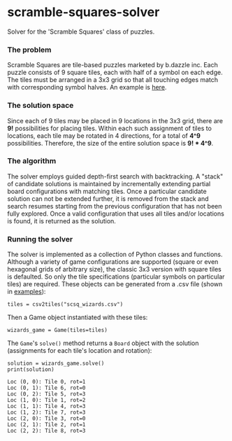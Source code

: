 # scramble-squares-solver
Solver for the 'Scramble Squares' class of puzzles.

### The problem
Scramble Squares are tile-based puzzles marketed by b.dazzle inc.  Each puzzle consists of 9 square tiles, each with half of a symbol on each edge.
The tiles must be arranged in a 3x3 grid so that all touching edges match with corresponding symbol halves.
An example is [here](https://www.amazon.com/Dazzle-Wizard-Dragons-Scramble-Squares/dp/B000BTBDRY).

### The solution space
Since each of 9 tiles may be placed in 9 locations in the 3x3 grid, there are **9!** possibilities for placing tiles.  Within each such assignment of tiles
to locations, each tile may be rotated in 4 directions, for a total of **4^9** possibilities.  Therefore, the size of the entire solution space is
**9! * 4^9**.  

### The algorithm
The solver employs guided depth-first search with backtracking.  A "stack" of candidate solutions is maintained by incrementally extending partial
board configurations with matching tiles.  Once a particular candidate solution can not be extended further, it is removed from the stack
and search resumes starting from the previous configuration that has not been fully explored.  Once a valid configuration that uses all tiles
and/or locations is found, it is returned as the solution.

### Running the solver
The solver is implemented as a collection of Python classes and functions.  Although a variety of game configurations are supported
(square or even hexagonal grids of arbitrary size), the classic 3x3 version with square tiles is defaulted.  So only the tile
specifications (particular symbols on particular tiles) are required.  These objects can be generated from a .csv file (shown in [examples](examples/)):
    
    tiles = csv2tiles("scsq_wizards.csv")
    
Then a Game object instantiated with these tiles:

    wizards_game = Game(tiles=tiles)

The `Game`'s `solve()` method returns a `Board` object with the solution (assignments for each tile's location and rotation):

    solution = wizards_game.solve()
    print(solution)

    Loc (0, 0): Tile 0, rot=1
    Loc (0, 1): Tile 6, rot=0
    Loc (0, 2): Tile 5, rot=3
    Loc (1, 0): Tile 1, rot=2
    Loc (1, 1): Tile 4, rot=3
    Loc (1, 2): Tile 7, rot=3
    Loc (2, 0): Tile 3, rot=0
    Loc (2, 1): Tile 2, rot=1
    Loc (2, 2): Tile 8, rot=3
